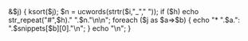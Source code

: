 <?php
if (!isset($h)) $h = 3;
$segments = [];
$re = '/^cmd:/';
foreach (array_keys($snippets) as $a) {
  if (!preg_match($re,$a)) continue;
  $b = preg_replace($re,"",$a);
  $j = explode(",",$b,2);
  if (count($j) == 1) $j[] = "Main";
  if (!isset($segments[$j[1]])) $segments[$j[1]] = [];
  $segments[$j[1]][$j[0]] = $a;
}

ksort($segments);
echo "\n";
foreach ($segments as $i=>&$j) {
  ksort($j);
  $n = ucwords(strtr($i,"_"," "));
  if ($h) echo str_repeat("#",$h)." ".$n."\n\n";
  foreach ($j as $a=>$b) {
    echo "* ".$a.": ".$snippets[$b][0]."\n";
  }
  echo "\n";
}

